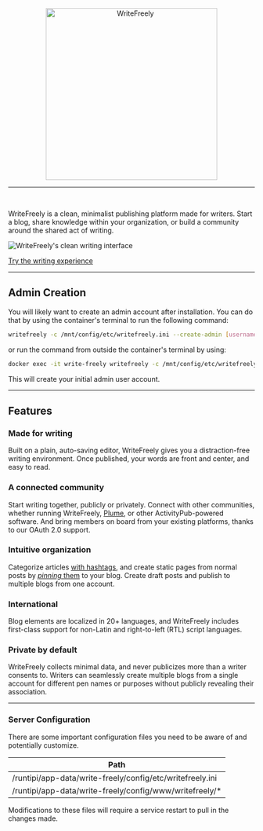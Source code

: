 &nbsp;
<p align="center">
	<a href="https://writefreely.org"><img src="https://writefreely.org/img/writefreely.svg" width="350px" alt="WriteFreely" /></a>
</p>
<hr />
&nbsp;

WriteFreely is a clean, minimalist publishing platform made for writers. Start a blog, share knowledge within your organization, or build a community around the shared act of writing.

![WriteFreely's clean writing interface](https://i.snap.as/cQZxXoz.png)

[Try the writing experience](https://write.as/new)

---

## Admin Creation

You will likely want to create an admin account after installation. You can do
that by using the container's terminal to run the following command:

```bash
writefreely -c /mnt/config/etc/writefreely.ini --create-admin [username]:[password]
```

or run the command from outside the container's terminal by using:

```bash
docker exec -it write-freely writefreely -c /mnt/config/etc/writefreely.ini --create-admin [username]:[password]
```

This will create your initial admin user account.

---

## Features

### Made for writing

Built on a plain, auto-saving editor, WriteFreely gives you a distraction-free writing environment. Once published, your words are front and center, and easy to read.

### A connected community

Start writing together, publicly or privately. Connect with other communities, whether running WriteFreely, [Plume](https://joinplu.me/), or other ActivityPub-powered software. And bring members on board from your existing platforms, thanks to our OAuth 2.0 support.

### Intuitive organization

Categorize articles [with hashtags](https://writefreely.org/docs/latest/writer/hashtags), and create static pages from normal posts by [_pinning_ them](https://writefreely.org/docs/latest/writer/static) to your blog. Create draft posts and publish to multiple blogs from one account.

### International

Blog elements are localized in 20+ languages, and WriteFreely includes first-class support for non-Latin and right-to-left (RTL) script languages.

### Private by default

WriteFreely collects minimal data, and never publicizes more than a writer consents to. Writers can seamlessly create multiple blogs from a single account for different pen names or purposes without publicly revealing their association.
<hr />


### Server Configuration

There are some important configuration files you need to be aware of and potentially customize.


| Path                         |
|-------------------------------------|
| /runtipi/app-data/write-freely/config/etc/writefreely.ini |
| /runtipi/app-data/write-freely/config/www/writefreely/*      |



Modifications to these files will require a service restart to pull in the changes made.

